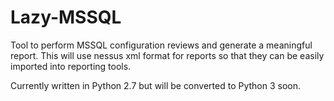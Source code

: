 # Lazy-MSSQL
Tool to perform MSSQL configuration reviews and generate a meaningful report. This will use nessus xml format for reports so that they can be easily imported into reporting tools. 

Currently written in Python 2.7 but will be converted to Python 3 soon. 

